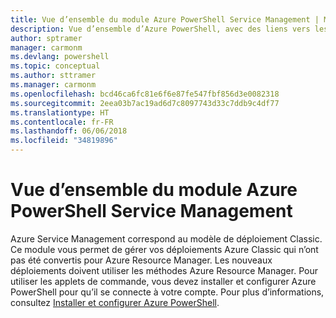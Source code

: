```yaml
---
title: Vue d’ensemble du module Azure PowerShell Service Management | Microsoft Docs
description: Vue d’ensemble d’Azure PowerShell, avec des liens vers les procédures d’installation et de configuration.
author: sptramer
manager: carmonm
ms.devlang: powershell
ms.topic: conceptual
ms.author: sttramer
ms.manager: carmonm
ms.openlocfilehash: bcd46ca6fc81e6f6e87fe547fbf856d3e0082318
ms.sourcegitcommit: 2eea03b7ac19ad6d7c8097743d33c7ddb9c4df77
ms.translationtype: HT
ms.contentlocale: fr-FR
ms.lasthandoff: 06/06/2018
ms.locfileid: "34819896"
---
```

# <a name="overview-of-the-azure-powershell-service-management-module"></a>Vue d’ensemble du module Azure PowerShell Service Management

Azure Service Management correspond au modèle de déploiement Classic. Ce module vous permet de gérer vos déploiements Azure Classic qui n’ont pas été convertis pour Azure Resource Manager. Les nouveaux déploiements doivent utiliser les méthodes Azure Resource Manager. Pour utiliser les applets de commande, vous devez installer et configurer Azure PowerShell pour qu’il se connecte à votre compte. Pour plus d’informations, consultez [Installer et configurer Azure PowerShell](install-azure-ps.md).
